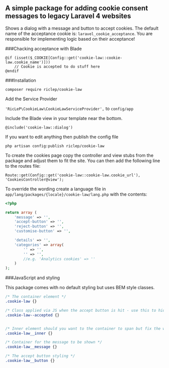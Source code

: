 ## A simple package for adding cookie consent messages to legacy Laravel 4 websites

Shows a dialog with a message and button to accept cookies. The default name of the acceptance cookie is: `laravel_cookie_acceptance`. You are responsible for implementing logic based on their acceptance!

###Chacking acceptance with Blade

```pgp
@if (isset($_COOKIE[Config::get('cookie-law::cookie-law.cookie_name')]))
	// Cookie is accepted to do stuff here 
@endif
```

###Installation

`composer require riclep/cookie-law`

Add the Service Provider

`'RicLeP\CookieLaw\CookieLawServiceProvider',` to `config/app`

Include the Blade view in your template near the bottom.

`@include('cookie-law::dialog')`


If you want to edit anything then publish the config file

`php artisan config:publish riclep/cookie-law`

To create the cookies page copy the controller and view stubs from the package and adjust them to fit the site. You can then add the following line to the routes file: 

`Route::get(Config::get('cookie-law::cookie-law.cookie_url'), 'CookiesController@view');`

To override the wording create a language file in `app/lang/packages/{locale}/cookie-law/lang.php` with the contents:
```php
<?php

return array (
	'message' => '',
	'accept-button' => '',
	'reject-button' => '',
	'customise-button' => '',

	'details' => '',
	'categories' => array(
		'' => '', 
		'' => '', 
		//e.g. 'Analytics cookies' => ''
	)
);
```

###JavaScript and styling

This package comes with no default styling but uses BEM style classes.

```css
/* The container element */
.cookie-law {}

/* Class applied via JS when the accept button is hit - use this to hide the dialog */
.cookie-law--accepted {}


/* Inner element should you want to the container to span but fix the width of the contents */
.cookie-law__inner {}

/* Container for the message to be shown */
.cookie-law__message {}

/* The accept button styling */
.cookie-law__button {}
```